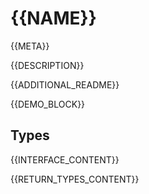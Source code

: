 # {{NAME}}

<div class="mb-10 grid grid-cols-[80px_auto] gap-2 text-sm">
{{META}}
</div>

{{DESCRIPTION}}

{{ADDITIONAL_README}}

{{DEMO_BLOCK}}

## Types

{{INTERFACE_CONTENT}}

{{RETURN_TYPES_CONTENT}}
